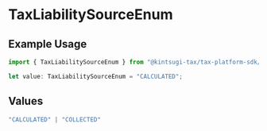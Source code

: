 # TaxLiabilitySourceEnum

## Example Usage

```typescript
import { TaxLiabilitySourceEnum } from "@kintsugi-tax/tax-platform-sdk/models";

let value: TaxLiabilitySourceEnum = "CALCULATED";
```

## Values

```typescript
"CALCULATED" | "COLLECTED"
```